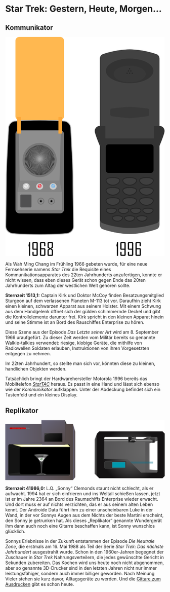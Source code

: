﻿Star Trek: Gestern, Heute, Morgen…
====================================

Kommunikator
------------

![Kommuniaktor](res/communicator.svg)

Als Wah Ming Chang im Frühling 1966 gebeten wurde, für eine neue Fernsehserie
namens _Star Trek_ die Requisite eines Kommunikationsapparates des 22ten
Jahrhunderts anzufertigen, konnte er nicht wissen, dass eben dieses Gerät schon
gegen Ende das 20ten Jahrhunderts zum Altag der westlichen Welt gehören sollte.

__Sternzeit 1513,1:__ Captain Kirk und Doktor McCoy finden Besatzungsmitglied
Sturgeon auf dem verlassenen Planeten M-113 tot vor. Daraufhin zieht Kirk einen
kleinen, schwarzen Apparat aus seinem Holster. Mit einem Schwung aus dem
Handgelenk öffnet sich der gülden schimmernde Deckel und gibt die
Kontrollelemente darunter frei. Kirk spricht in den kleinen Apparat hinein und
seine Stimme ist an Bord des Rauschiffes Enterprise zu hören.

Diese Szene aus der Episode _Das Letzte seiner Art_ wird am 8. September 1966
uraufgefürt. Zu dieser Zeit werden vom Militär bereits so genannte
Walkie-talkies verwendet: riesige, klobige Geräte, die mithilfe von Radiowellen
Soldaten erlauben, Instruktionen von ihren Vorgesetzten entgegen zu nehmen.

Im 22ten Jahrhundert, so stellte man sich vor, könnten diese zu kleinen,
handlichen Objekten werden.

Tatsächlich bringt der Hardwarehersteller Motorola 1996 bereits das Mobiltelefon
_[StarTAC]_ heraus. Es passt in eine Hand und lässt sich ebenso wie der
_Kommunikator_ aufklappen. Unter der Abdeckung befindet sich ein Tastenfeld und
ein kleines Display.

[StarTAC]: http://www.pcworld.com/article/123950/the_50_greatest_gadgets_of_the_past_50_years.html?page=2#item6

Replikator
----------

![Replikator](res/replicator2.svg)

__Sternzeit 41986,0:__ L.Q. „Sonny“ Clemonds staunt nicht schlecht, als er aufwacht. 1994 hat er sich einfrieren und ins Weltall schießen lassen, jetzt ist er im Jahre 2364 an Bord des Raumschiffs Enterprise wieder erwacht. Und dort muss er auf nichts verzichten, das er aus seinem alten Leben kennt. Der Androide Data führt ihm zu einer unscheinbaren Luke in der Wand, in der vor Sonnys Augen aus dem Nichts der beste Martini erscheint, den Sonny je getrunken hat. Als dieses „Replikator“ genannte Wundergerät ihm dann auch noch eine Gitarre beschaffen kann, ist Sonny wunschlos glücklich.

Sonnys Erlebnisse in der Zukunft entstammen der Episode _Die Neutrale Zone_, die erstmals am 16. Mai 1988 als Teil der Serie _Star Trek: Das nächste Jahrhundert_ ausgestrahlt wurde. Schon in den 1960er-Jahren begegnet der Zuschauer in _Star Trek_ Nahrungsverteilern, die jedes gewünschte Gericht in Sekunden zubereiten. Das Kochen wird uns heute noch nicht abgenommen, aber so genannte 3D-Drucker sind in den letzten Jahren nicht nur immer leistungsfähiger, sondern auch immer billiger geworden. Nach Meinung Vieler stehen sie kurz davor, Alltagsgeräte zu werden. Und die [Gittare zum Ausdrucken](http://createdigitalmusic.com/2012/10/six-3d-printed-musical-instruments-and-what-3d-printing-could-do-for-musicians/) gibt es schon heute.
